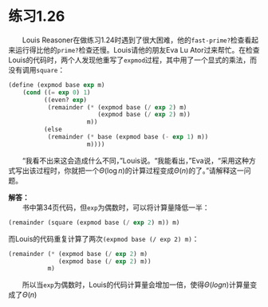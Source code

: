 # 练习1.26
&emsp;&emsp;Louis Reasoner在做练习1.24时遇到了很大困难，他的`fast-prime?`检查看起来运行得比他的`prime?`检查还慢。Louis请他的朋友Eva Lu Ator过来帮忙。在检查Louis的代码时，两个人发现他重写了`expmod`过程，其中用了一个显式的乘法，而没有调用`square`：
```lisp
(define (expmod base exp m)
    (cond ((= exp 0) 1)
          ((even? exp)
           (remainder (* (expmod base (/ exp 2) m)
                         (expmod base (/ exp 2) m))
                      m))
          (else 
           (remainder (* base (expmod base (- exp 1) m))
                      m))))
```
&emsp;&emsp;“我看不出来这会造成什么不同，”Louis说。“我能看出，”Eva说，“采用这种方式写出该过程时，你就把一个$\Theta(\log n)$的计算过程变成$\Theta(n)$的了。”请解释这一问题。  

**解答：**  
&emsp;&emsp;书中第34页代码，但`exp`为偶数时，可以将计算量降低一半：
```lisp
(remainder (square (expmod base (/ exp 2) m)) m)
```
而Louis的代码重复计算了两次`(expmod base (/ exp 2) m)`：
```lisp
(remainder (* (expmod base (/ exp 2) m)
              (expmod base (/ exp 2) m))
           m)
```
&emsp;&emsp;所以当`exp`为偶数时，Louis的代码计算量会增加一倍，使得$\Theta(log n)$计算量变成了$\Theta(n)$